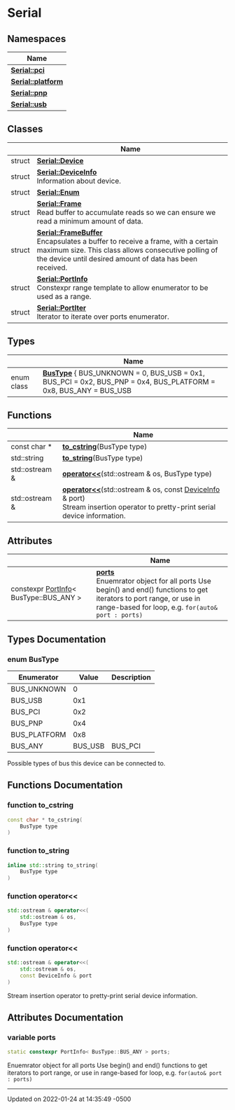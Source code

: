 # Serial


## Namespaces

| Name           |
| -------------- |
| **[Serial::pci](namespace_serial_1_1pci.md)**  |
| **[Serial::platform](namespace_serial_1_1platform.md)**  |
| **[Serial::pnp](namespace_serial_1_1pnp.md)**  |
| **[Serial::usb](namespace_serial_1_1usb.md)**  |

## Classes

|                | Name           |
| -------------- | -------------- |
| struct | **[Serial::Device](struct_serial_1_1_device.md)**  |
| struct | **[Serial::DeviceInfo](struct_serial_1_1_device_info.md)** <br>Information about device.  |
| struct | **[Serial::Enum](struct_serial_1_1_enum.md)**  |
| struct | **[Serial::Frame](struct_serial_1_1_frame.md)** <br>Read buffer to accumulate reads so we can ensure we read a minimum amount of data.  |
| struct | **[Serial::FrameBuffer](struct_serial_1_1_frame_buffer.md)** <br>Encapsulates a buffer to receive a frame, with a certain maximum size. This class allows consecutive polling of the device until desired amount of data has been received.  |
| struct | **[Serial::PortInfo](struct_serial_1_1_port_info.md)** <br>Constexpr range template to allow enumerator to be used as a range.  |
| struct | **[Serial::PortIter](struct_serial_1_1_port_iter.md)** <br>Iterator to iterate over ports enumerator.  |

## Types

|                | Name           |
| -------------- | -------------- |
| enum class| **[BusType](namespace_serial.md#enum-bustype)** { BUS_UNKNOWN = 0, BUS_USB = 0x1, BUS_PCI = 0x2, BUS_PNP = 0x4, BUS_PLATFORM = 0x8, BUS_ANY = BUS_USB | BUS_PCI | BUS_PNP | BUS_PLATFORM}<br>Possible types of bus this device can be connected to.  |

## Functions

|                | Name           |
| -------------- | -------------- |
| const char * | **[to_cstring](namespace_serial.md#function-to-cstring)**(BusType type) |
| std::string | **[to_string](namespace_serial.md#function-to-string)**(BusType type) |
| std::ostream & | **[operator<<](namespace_serial.md#function-operator<<)**(std::ostream & os, BusType type) |
| std::ostream & | **[operator<<](namespace_serial.md#function-operator<<)**(std::ostream & os, const [DeviceInfo](struct_serial_1_1_device_info.md) & port)<br>Stream insertion operator to pretty-print serial device information.  |

## Attributes

|                | Name           |
| -------------- | -------------- |
| constexpr [PortInfo](struct_serial_1_1_port_info.md)< BusType::BUS_ANY > | **[ports](namespace_serial.md#variable-ports)** <br>Enuemrator object for all ports Use begin() and end() functions to get iterators to port range, or use in range-based for loop, e.g. `for(auto& port : ports)` |

## Types Documentation

### enum BusType

| Enumerator | Value | Description |
| ---------- | ----- | ----------- |
| BUS_UNKNOWN | 0|   |
| BUS_USB | 0x1|   |
| BUS_PCI | 0x2|   |
| BUS_PNP | 0x4|   |
| BUS_PLATFORM | 0x8|   |
| BUS_ANY | BUS_USB | BUS_PCI | BUS_PNP | BUS_PLATFORM|   |



Possible types of bus this device can be connected to. 


## Functions Documentation

### function to_cstring

```cpp
const char * to_cstring(
    BusType type
)
```


### function to_string

```cpp
inline std::string to_string(
    BusType type
)
```


### function operator<<

```cpp
std::ostream & operator<<(
    std::ostream & os,
    BusType type
)
```


### function operator<<

```cpp
std::ostream & operator<<(
    std::ostream & os,
    const DeviceInfo & port
)
```

Stream insertion operator to pretty-print serial device information. 


## Attributes Documentation

### variable ports

```cpp
static constexpr PortInfo< BusType::BUS_ANY > ports;
```

Enuemrator object for all ports Use begin() and end() functions to get iterators to port range, or use in range-based for loop, e.g. `for(auto& port : ports)`




-------------------------------

Updated on 2022-01-24 at 14:35:49 -0500